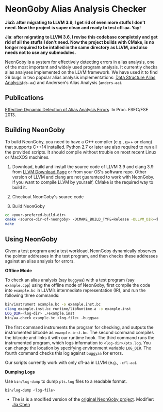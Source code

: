NeonGoby Alias Analysis Checker
===============================

**Jia2: after migrating to LLVM 3.9, I get rid of even more stuffs I don't need. Now the project is super clean and ready to test cfl-aa. Yay!**

**Jia: after migrating to LLVM 3.6, I revise this codebase completely and get rid of all the stuffs I don't need. Now the project builds with CMake, is no longer required to be intalled in the same directory as LLVM, and also needs not to use any submodules.**

NeonGoby is a system for effectively detecting errors in alias analysis, one of
the most important and widely used program analysis. It currently checks alias
analyses implemented on the LLVM framework. We have used it to find 29 bugs in
two popular alias analysis implementations: [Data Structure Alias
Analysis](http://llvm.org/docs/AliasAnalysis.html#the-ds-aa-pass)(`ds-aa`)
and Andersen's Alias Analysis (`anders-aa`).

Publications
------------

[Effective Dynamic Detection of Alias Analysis
Errors](http://www.cs.columbia.edu/~jingyue/docs/wu-fse13.pdf). In Proc.
ESEC/FSE 2013.

Building NeonGoby
-----------------

To build NeonGoby, you need to have a C++ compiler (e.g., g++ or clang) that supports C++14
installed. Python 2.7 or later are also required to run all the provided scripts. It should compile without trouble on most recent Linux or MacXOS machines.

1. Download, build and install the source code of LLVM 3.9 and clang 3.9 from [LLVM Download Page](http://llvm.org/releases/download.html) or from your OS's software repo. Other version of LLVM and clang are not guaranteed to work with NeonGoby. If you want to compile LLVM by yourself, CMake is the required way to build it.

2. Checkout NeonGoby's source code

3. Build NeonGoby
```bash
cd <your-prefered-build-dir>
cmake <source-dir-of-neongoby> -DCMAKE_BUILD_TYPE=Release -DLLVM_DIR=<build-dir-of-llvm>
make
```

Using NeonGoby
----------------

Given a test program and a test workload, NeonGoby dynamically observes the
pointer addresses in the test program, and then checks these addresses against
an alias analysis for errors.

**Offline Mode**

To check an alias analysis (say `buggyaa`) with a test program (say
`example.cpp`) using the offline
mode of NeonGoby, first compile the code into `example.bc` in LLVM’s
intermediate representation (IR), and run the following three commands:

```bash
bin/instrument example.bc -o example.inst.bc
clang example.inst.bc runtime/libRuntime.a -o example.inst
LOG_DIR=<log-dir> ./example.inst
bin/aa-check example.bc <log-file> -buggyaa
```

The first command instruments the program for checking, and outputs the
instrumented bitcode as `example.inst.bc`. The second command compiles the bitcode and links it with our runtime hook. The third command runs the
instrumented program, which logs information to
`<log-dir>/pts.log`. You can change the location by specifying
environment variable `LOG_DIR`. The fourth command checks this log against
`buggyaa` for errors.

Our scripts currently work with only cfl-aa in LLVM (e.g.,
`-cfl-aa`). 

**Dumping Logs**

Use `bin/log-dump` to dump `pts.log` files to a readable format.

```bash
bin/log-dump <log-file>
```

- The is is a modified version of the [original NeonGoby project](https://github.com/wujingyue/neongoby). Modifier: [Jia Chen](http://www.cs.utexas.edu/~jchen/)
